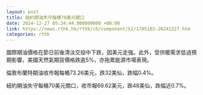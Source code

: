 ```yaml
---
layout: post
title: 紐約期油失守每桶70美元關口
date: 2024-12-27 05:34:44.000000000 +08:00
link: https://news.rthk.hk/rthk/ch/component/k2/1785103-20241227.htm
categories: rthk
---
```


國際期油價格在節日前後清淡交投中下跌，因美元走強。此外，受供暖需求低過預期影響，美國天然氣期貨價格跌逾5%，亦拖累能源市場表現。

倫敦布蘭特期油收市報每桶73.26美元，跌32美仙，跌幅0.4%。

紐約期油失守每桶70美元關口，收市報69.62美元，跌48美仙，跌幅近0.7%。
